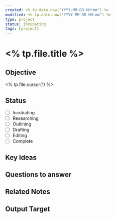 ```yaml
---
created: <% tp.date.now("YYYY-MM-DD HH:mm") %>
modified: <% tp.date.now("YYYY-MM-DD HH:mm") %>
type: project
status: incubating
tags: [project]
---
```


# <% tp.file.title %>

## Objective

<% tp.file.cursor(1) %>

## Status
- [ ] Incubating
- [ ] Researching
- [ ] Outlining
- [ ] Drafting
- [ ] Editing
- [ ] Complete

## Key Ideas
<!-- Permanent notes that form the core of this project -->



## Questions to answer



## Related Notes



## Output Target

